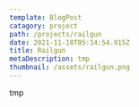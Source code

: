 ```yaml
---
template: BlogPost
catagory: project
path: /projects/railgun
date: 2021-11-18T05:14:54.915Z
title: Railgun
metaDescription: tmp
thumbnail: /assets/railgun.png
---
```

tmp